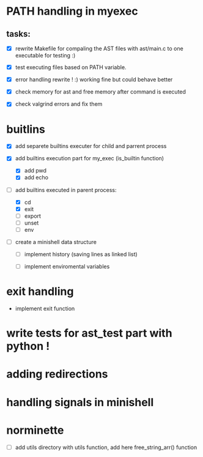 # PATH handling in myexec
## tasks:
- [x] rewrite Makefile for compaling the AST files with ast/main.c to one executable for testing :)

- [x] test executing files based on PATH variable.

- [x] error handling rewrite ! :) working fine but could behave better

- [x] check memory for ast and free memory after command is executed

- [x] check valgrind errors and fix them

# buitlins

- [x] add separete builtins executer for child and parrent process

- [x] add builtins execution part for my_exec (is_builtin function)
    - [x] add pwd
    - [x] add echo

- [ ] add builtins executed in parent process:
    - [x]   cd
    - [x]   exit 
    - [ ]   export 
    - [ ]   unset 
    - [ ]   env 

- [ ] create a minishell data structure
    - [ ] implement history (saving lines as linked list)
    - [ ] implement enviromental variables


# exit handling
- implement exit function

# write tests for ast_test part with python !

# adding redirections

# handling signals in minishell

# norminette 

- [ ] add utils directory with utils function, add here free_string_arr() function